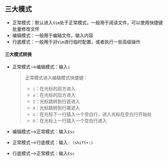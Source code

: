 ## 三大模式

- 正常模式：默认进入`Vim`处于正常模式，一般用于阅读文件，可以使用快捷键批量修改文件
- 编辑模式：一般用于编辑文件，输入内容
- 行底模式：一般用于对`Vim`进行临时配置，或者执行一些高级操作

#### 三大模式转换

- 正常模式-->编辑模式：输入`i`

  > 正常模式进入编辑模式快捷键：
  >
  > - `i`：在光标的前方进入
  > - `a`：在光标的后方进入
  > - `I`：光标跳转到行首进入
  > - `A`：光标跳转到行尾进入
  > - `o`：在光标下一行插入一个空白行，进入光标在空白行开始处
  > - `O`：在光标上一行插入一个空白行进入

- 编辑模式-->正常模式：输入`Esc`

- 正常模式-->行底模式：输入`: (shift+:)`

- 行底模式-->正常模式：输入`Esc`